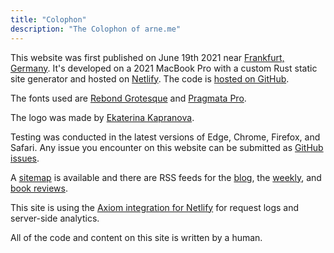 ```yaml
---
title: "Colophon"
description: "The Colophon of arne.me"
---
```


This website was first published on June 19th 2021 near
[Frankfurt, Germany](https://frankfurt.de).
It's developed on a 2021 MacBook Pro with a custom Rust static site generator
and hosted on [Netlify](https://netlify.com).
The code is [hosted on GitHub](https://github.com/bahlo/arne.me).

The fonts used are [Rebond Grotesque](https://extraset.ch/typefaces/rebond-grotesque/)
and [Pragmata Pro](https://fsd.it/shop/fonts/pragmatapro/).

The logo was made by [Ekaterina Kapranova](https://www.instagram.com/ekkapranova/).

Testing was conducted in the latest versions of
Edge, Chrome, Firefox, and Safari.
Any issue you encounter on this website can be submitted as
[GitHub issues](https://github.com/bahlo/arne.me/issues/new).

A [sitemap](/sitemap.xml) is available and there are RSS feeds for
the [blog](/blog/atom.xml), the [weekly](/weekly/atom.xml),
and [book reviews](/book-reviews/feed.xml).

This site is using the [Axiom integration for Netlify](https://axiom.co) for
request logs and server-side analytics.

All of the code and content on this site is written by a human.
